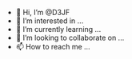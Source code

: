 - 👋 Hi, I’m @D3JF
- 👀 I’m interested in ...
- 🌱 I’m currently learning ...
- 💞️ I’m looking to collaborate on ...
- 📫 How to reach me ...

<!---
D3JF/D3JF is a ✨ special ✨ repository because its `README.md` (this file) appears on your GitHub profile.
You can click the Preview link to take a look at your changes.
--->
